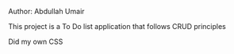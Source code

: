 Author: Abdullah Umair

This project is a To Do list application that follows CRUD principles



Did my own CSS

